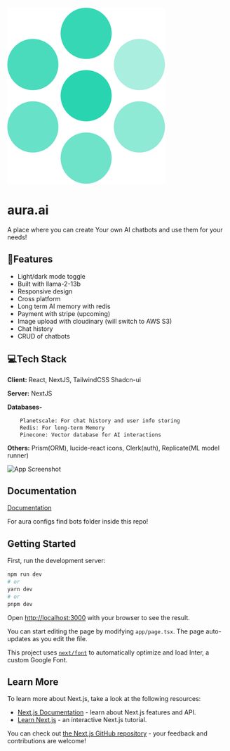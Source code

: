 
![logo](https://github.com/0rbitSoc/aura/blob/master/public/aura.png)



# aura.ai

A place where you can create Your own AI chatbots and use them for your needs!




## 📱Features

- Light/dark mode toggle
- Built with llama-2-13b
- Responsive design 
- Cross platform
- Long term AI memory with redis
- Payment with stripe (upcoming)
- Image upload with cloudinary (will switch to AWS S3)
- Chat history
- CRUD of chatbots



## 💻Tech Stack

**Client:** React, NextJS, TailwindCSS Shadcn-ui

**Server:** NextJS

**Databases-** 

        Planetscale: For chat history and user info storing
        Redis: For long-term Memory
        Pinecone: Vector database for AI interactions

**Others:** Prism(ORM), lucide-react icons, Clerk(auth), Replicate(ML model runner)





![App Screenshot](https://via.placeholder.com/468x300?text=App+Screenshot+Here)


## Documentation

[Documentation](https://linktodocumentation)

For aura configs find bots folder inside this repo!

## Getting Started

First, run the development server:

```bash
npm run dev
# or
yarn dev
# or
pnpm dev
```

Open [http://localhost:3000](http://localhost:3000) with your browser to see the result.

You can start editing the page by modifying `app/page.tsx`. The page auto-updates as you edit the file.

This project uses [`next/font`](https://nextjs.org/docs/basic-features/font-optimization) to automatically optimize and load Inter, a custom Google Font.

## Learn More

To learn more about Next.js, take a look at the following resources:

- [Next.js Documentation](https://nextjs.org/docs) - learn about Next.js features and API.
- [Learn Next.js](https://nextjs.org/learn) - an interactive Next.js tutorial.

You can check out [the Next.js GitHub repository](https://github.com/vercel/next.js/) - your feedback and contributions are welcome!


